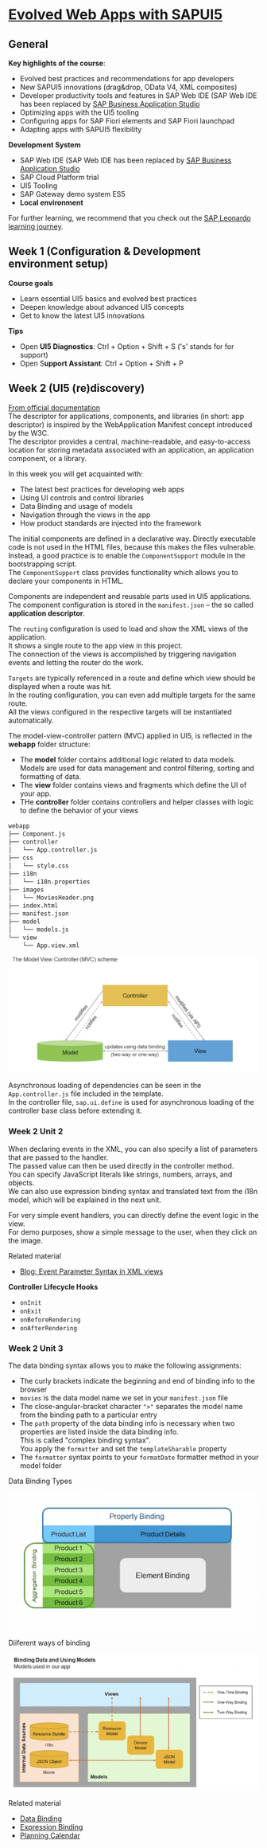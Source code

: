 # [Evolved Web Apps with SAPUI5](https://open.sap.com/courses/ui52)

## General

**Key highlights of the course**:

* Evolved best practices and recommendations for app developers
* New SAPUI5 innovations (drag&drop, OData V4, XML composites)
* Developer productivity tools and features in SAP Web IDE (SAP Web IDE has been replaced by [SAP Business Application Studio](https://developers.sap.com/tutorials/appstudio-onboarding.html)
* Optimizing apps with the UI5 tooling
* Configuring apps for SAP Fiori elements and SAP Fiori launchpad
* Adapting apps with SAPUI5 flexibility

**Development System**

* SAP Web IDE (SAP Web IDE has been replaced by [SAP Business Application Studio](https://developers.sap.com/tutorials/appstudio-onboarding.html)
* SAP Cloud Platform trial
* UI5 Tooling
* SAP Gateway demo system ES5
* **Local environment**

For further learning, we recommend that you check out the [SAP Leonardo learning journey](https://help.sap.com/learning-journeys/overview).

## Week 1 (Configuration & Development environment setup)

**Course goals**
* Learn essential UI5 basics and evolved best practices
* Deepen knowledge about advanced UI5 concepts
* Get to know the latest UI5 innovations

**Tips**

* Open **UI5 Diagnostics**: Ctrl + Option + Shift + S ('s' stands for for support)
* Open S**upport Assistant**: Ctrl + Option + Shift + P

## Week 2 (UI5 (re)discovery)

[From official documentation](https://sapui5.hana.ondemand.com/sdk/#/topic/be0cf40f61184b358b5faedaec98b2da.html) \
The descriptor for applications, components, and libraries (in short: app descriptor) is inspired by the WebApplication Manifest concept introduced by the W3C. \
The descriptor provides a central, machine-readable, and easy-to-access location for storing metadata associated with an application, an application component, or a library.

In this week you will get acquainted with:
* The latest best practices for developing web apps
* Using UI controls and control libraries
* Data Binding and usage of models
* Navigation through the views in the app
* How product standards are injected into the framework

The initial components are defined in a declarative way. Directly executable code is not used in the HTML files, because this makes the files vulnerable. \
Instead, a good practice is to enable the `ComponentSupport` module in the bootstrapping script. \
The `ComponentSupport` class provides functionality which allows you to declare your components in HTML.

Components are independent and reusable parts used in UI5 applications. \
The component configuration is stored in the `manifest.json` – the so called **application descriptor**.

The `routing` configuration is used to load and show the XML views of the application. \
It shows a single route to the app view in this project. \
The connection of the views is accomplished by triggering navigation events and letting the router do the work.

`Targets` are typically referenced in a route and define which view should be displayed when a route was hit. \
In the routing configuration, you can even add multiple targets for the same route. \
All the views configured in the respective targets will be instantiated automatically.

The model-view-controller pattern (MVC) applied in UI5, is reflected in the **webapp** folder structure:
* The **model** folder contains additional logic related to data models. \
  Models are used for data management and control filtering, sorting and formatting of data.
* The **view** folder contains views and fragments which define the UI of your app.
* THe **controller** folder contains controllers and helper classes with logic to define the behavior of your views

```
webapp
├── Component.js
├── controller
│   └── App.controller.js
├── css
│   └── style.css
├── i18n
│   └── i18n.properties
├── images
│   └── MoviesHeader.png
├── index.html
├── manifest.json
├── model
│   └── models.js
└── view
    └── App.view.xml
```

![MVC pattern](others/images/w2u1-MVC_Pattern.png)

Asynchronous loading of dependencies can be seen in the `App.controller.js` file included in the template. \
In the controller file, `sap.ui.define` is used for asynchronous loading of the controller base class before extending it.

### Week 2 Unit 2

When declaring events in the XML, you can also specify a list of parameters that are passed to the handler. \
The passed value can then be used directly in the controller method. \
You can specify JavaScript literals like strings, numbers, arrays, and objects. \
We can also use expression binding syntax and translated text from the i18n model, which will be explained in the next unit.

For very simple event handlers, you can directly define the event logic in the view. \
For demo purposes, show a simple message to the user, when they click on the image.

Related material
* [Blog: Event Parameter Syntax in XML views](https://blogs.sap.com/2018/08/09/ui5ers-buzz-34-new-event-parameter-syntax-in-xmlviews/)

**Controller Lifecycle Hooks**
* `onInit`
* `onExit`
* `onBeforeRendering`
* `onAfterRendering`

### Week 2 Unit 3

The data binding syntax allows you to make the following assignments:
* The curly brackets indicate the beginning and end of binding info to the browser
* `movies` is the data model name we set in your `manifest.json` file
* The close-angular-bracket character `">"` separates the model name from the binding path to a particular entry
* The `path` property of the data binding info is necessary when two properties are listed inside the data binding info. \
  This is called "complex binding syntax". \
  You apply the `formatter` and set the `templateSharable` property
* The `formatter` syntax points to your `formatDate` formatter method in your model folder

Data Binding Types

![Data Binding Types](./others/images/w2u3-Data_Binding_Types.png)

Diiferent ways of binding

![Diiferent ways of binding](others/images/w2u3-Data-Bindings&Using-Models.png)

Related material
* [Data Binding](https://openui5nightly.hana.ondemand.com/#/topic/e5310932a71f42daa41f3a6143efca9c)
* [Expression Binding](https://openui5nightly.hana.ondemand.com/#/topic/daf6852a04b44d118963968a1239d2c0)
* [Planning Calendar](https://openui5nightly.hana.ondemand.com/#/entity/sap.m.PlanningCalendar)
